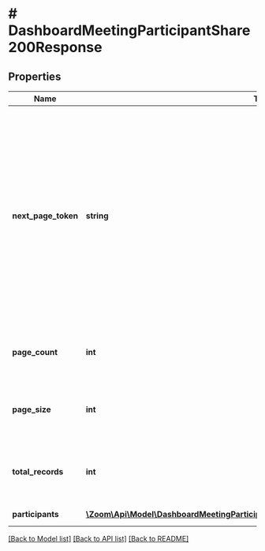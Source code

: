 # # DashboardMeetingParticipantShare200Response

## Properties

Name | Type | Description | Notes
------------ | ------------- | ------------- | -------------
**next_page_token** | **string** | The next page token is used to paginate through large result sets. A next page token will be returned whenever the set of available results exceeds the current page size. The expiration period for this token is 15 minutes. | [optional]
**page_count** | **int** | The number of pages returned for the request made. | [optional]
**page_size** | **int** | The number of records returned within a single API call. | [optional] [default to 30]
**total_records** | **int** | The number of all records available across pages. | [optional]
**participants** | [**\Zoom\Api\Model\DashboardMeetingParticipantShare200ResponseAllOfParticipantsInner[]**](DashboardMeetingParticipantShare200ResponseAllOfParticipantsInner.md) | Array of participants. | [optional]

[[Back to Model list]](../../README.md#models) [[Back to API list]](../../README.md#endpoints) [[Back to README]](../../README.md)
